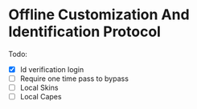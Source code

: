 # Offline Customization And Identification Protocol

Todo:

- [x] Id verification login
- [ ] Require one time pass to bypass
- [ ] Local Skins
- [ ] Local Capes